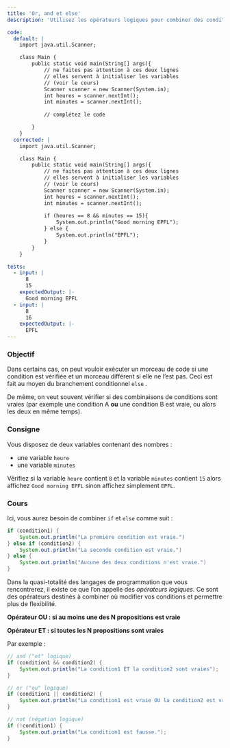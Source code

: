```yaml
---
title: 'Or, and et else'
description: 'Utilisez les opérateurs logiques pour combiner des conditions.'

code:
  default: |
    import java.util.Scanner;

    class Main {
        public static void main(String[] args){
            // ne faites pas attention à ces deux lignes
            // elles servent à initialiser les variables
            // (voir le cours)
            Scanner scanner = new Scanner(System.in);
            int heures = scanner.nextInt();
            int minutes = scanner.nextInt();
            
            // complétez le code

        }
    }
  corrected: |
    import java.util.Scanner;

    class Main {
        public static void main(String[] args){
            // ne faites pas attention à ces deux lignes
            // elles servent à initialiser les variables
            // (voir le cours)
            Scanner scanner = new Scanner(System.in);
            int heures = scanner.nextInt();
            int minutes = scanner.nextInt();
            
            if (heures == 8 && minutes == 15){
                System.out.println("Good morning EPFL");
            } else {
                System.out.println("EPFL");
            }
        }
    }

tests:
  - input: |
      8
      15
    expectedOutput: |-
      Good morning EPFL
  - input: |
      8
      16
    expectedOutput: |-
      EPFL
---
```


### Objectif

Dans certains cas, on peut vouloir exécuter un morceau de code si une condition est vérifiée et un morceau différent si elle ne l’est pas. Ceci est fait au moyen du branchement conditionnel `else` .

De même, on veut souvent vérifier si des combinaisons de conditions sont vraies (par exemple une condition A **ou** une condition B est vraie, ou alors les deux en même temps).

### Consigne

Vous disposez de deux variables contenant des nombres :

- une variable `heure`
- une variable `minutes`

Vérifiez si la variable `heure` contient `8` et la variable `minutes` contient `15` alors affichez `Good morning EPFL` sinon affichez simplement `EPFL`.

### Cours

Ici, vous aurez besoin de combiner `if` et `else` comme suit :

```java
if (condition1) {
	System.out.println("La première condition est vraie.")
} else if (condition2) {
	System.out.println("La seconde condition est vraie.")
} else {
	System.out.println("Aucune des deux conditions n'est vraie.")
}
```

Dans la quasi-totalité des langages de programmation que vous rencontrerez, il existe ce que l’on appelle des _opérateurs logiques._ Ce sont des opérateurs destinés à combiner où modifier vos conditions et permettre plus de flexibilité.

**Opérateur OU : si au moins une des N propositions est vraie**

**Opérateur ET : si toutes les N propositions sont vraies**

Par exemple :

```java
// and ("et" logique)
if (condition1 && condition2) {
	System.out.println("La condition1 ET la condition2 sont vraies");
}

// or ("ou" logique)
if (condition1 || condition2) {
	System.out.println("La condition1 est vraie OU la condition2 est vraie OU les deux.");
}

// not (négation logique)
if (!condition1) {
	System.out.println("La condition1 est fausse.");
}
```
